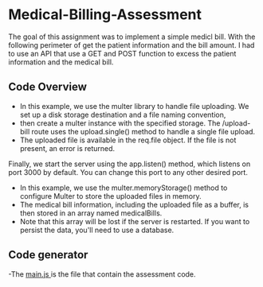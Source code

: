 # Medical-Billing-Assessment
The goal of this assignment was to implement a simple medicl bill. With the following perimeter of get the patient information and the bill amount. I had to use an API that use a GET and POST function to excess the patient information and the medical bill. 

## Code Overview
 * In this example, we use the multer library to handle file uploading. We set up a disk storage destination and a file naming convention, 
 * then create a multer instance with the specified storage. The /upload-bill route uses the upload.single() method to handle a single file upload. 
 * The uploaded file is available in the req.file object. If the file is not present, an error is returned.

Finally, we start the server using the app.listen() method, which listens on port 3000 by default. You can change this port to any other desired port.
 * In this example, we use the multer.memoryStorage() method to configure Multer to store the uploaded files in memory. 
 * The medical bill information, including the uploaded file as a buffer, is then stored in an array named medicalBills. 
 * Note that this array will be lost if the server is restarted. If you want to persist the data, you'll need to use a database.

## Code generator
-The [main.js
](https://github.com/Lor93/Medical-Billing-Assessment/blob/main/MedBill/main.js) is the file that contain the assessment code.
